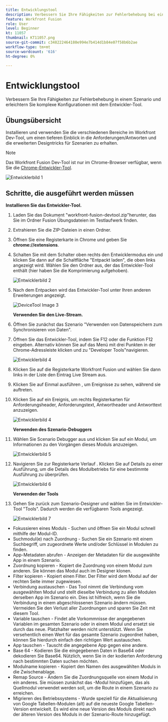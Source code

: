 ```yaml
---
title: Entwicklungstool
description: Verbessern Sie Ihre Fähigkeiten zur Fehlerbehebung bei einem Szenario und erleichtern Sie komplexe Konfigurationen mit dem DevTool.
feature: Workfront Fusion
role: User
level: Beginner
kt: 11057
thumbnail: KT11057.png
source-git-commit: c348222464180e994e7b414d1b84e07f58b6b2ae
workflow-type: tm+mt
source-wordcount: '616'
ht-degree: 0%

---
```



# Entwicklungstool

Verbessern Sie Ihre Fähigkeiten zur Fehlerbehebung in einem Szenario und erleichtern Sie komplexe Konfigurationen mit dem Entwickler-Tool.

## Übungsübersicht

Installieren und verwenden Sie die verschiedenen Bereiche im Workfront Dev-Tool, um einen tieferen Einblick in die Anforderungen/Antworten und die erweiterten Designtricks für Szenarien zu erhalten.

>[!NOTE]
>
>Das Workfront Fusion Dev-Tool ist nur im Chrome-Browser verfügbar, wenn Sie die [Chrome-Entwickler-Tool](https://developer.chrome.com/docs/devtools/).

![Entwicklerbild 1](../12-exercises/assets/devtool-walkthrough-1.png)

## Schritte, die ausgeführt werden müssen

**Installieren Sie das Entwickler-Tool.**

1. Laden Sie das Dokument &quot;workfront-fusion-devtool.zip&quot;herunter, das Sie im Ordner Fusion Übungsdateien im Testlaufwerk finden.
1. Extrahieren Sie die ZIP-Dateien in einen Ordner.
1. Öffnen Sie eine Registerkarte in Chrome und geben Sie **chrome://extensions**.
1. Schalten Sie mit dem Schalter oben rechts den Entwicklermodus ein und klicken Sie dann auf die Schaltfläche &quot;Entpackt laden&quot;, die oben links angezeigt wird. Wählen Sie den Ordner aus, der das Entwickler-Tool enthält (hier haben Sie die Komprimierung aufgehoben).

   ![Entwicklerbild 2](../12-exercises/assets/devtool-walkthrough-2.png)

1. Nach dem Entpacken wird das Entwickler-Tool unter Ihren anderen Erweiterungen angezeigt.

   ![DeviceTool Image 3](../12-exercises/assets/devtool-walkthrough-3.png)

   **Verwenden Sie den Live-Stream.**

1. Öffnen Sie zunächst das Szenario &quot;Verwenden von Datenspeichern zum Synchronisieren von Daten&quot;.
1. Öffnen Sie das Entwickler-Tool, indem Sie F12 oder die Funktion F12 eingeben. Alternativ können Sie auf das Menü mit drei Punkten in der Chrome-Adressleiste klicken und zu &quot;Developer Tools&quot;navigieren.

   ![Entwicklerbild 4](../12-exercises/assets/navigate-to-devtools.png)

1. Klicken Sie auf die Registerkarte Workfront Fusion und wählen Sie dann links in der Liste den Eintrag Live Stream aus.
1. Klicken Sie auf Einmal ausführen , um Ereignisse zu sehen, während sie auftreten.
1. Klicken Sie auf ein Ereignis, um rechts Registerkarten für Anforderungsheader, Anforderungstext, Antwortheader und Antworttext anzuzeigen.

   ![Entwicklerbild 4](../12-exercises/assets/devtool-walkthrough-4.png)

   **Verwenden des Szenario-Debuggers**

1. Wählen Sie Scenario Debugger aus und klicken Sie auf ein Modul, um Informationen zu den Vorgängen dieses Moduls anzuzeigen.

   ![Entwicklerbild 5](../12-exercises/assets/devtool-walkthrough-5.png)

1. Navigieren Sie zur Registerkarte Verlauf . Klicken Sie auf Details zu einer Ausführung, um die Details des Modulbetriebs für eine bestimmte Ausführung zu überprüfen.

   ![Entwicklerbild 6](../12-exercises/assets/devtool-walkthrough-6.png)

   **Verwenden der Tools**

1. Gehen Sie zurück zum Szenario-Designer und wählen Sie im Entwickler-Tool &quot;Tools&quot;. Dadurch werden die verfügbaren Tools angezeigt.

   ![Entwicklerbild 7](../12-exercises/assets/devtool-walkthrough-7.png)

+ Fokussieren eines Moduls - Suchen und öffnen Sie ein Modul schnell mithilfe der Modul-ID.
+ Suchmodul(e) nach Zuordnung - Suchen Sie ein Szenario mit einem Suchbegriff, um zugeordnete Werte und/oder Schlüssel in Modulen zu finden.
+ App-Metadaten abrufen - Anzeigen der Metadaten für die ausgewählte App in einem Szenario.
+ Zuordnung kopieren - Kopiert die Zuordnung von einem Modul zum anderen. Sie können das Modul auch im Designer klonen.
+ Filter kopieren - Kopiert einen Filter. Der Filter wird dem Modul auf der rechten Seite immer zugewiesen.
+ Verbindung austauschen - Das Tool nimmt die Verbindung vom ausgewählten Modul und stellt dieselbe Verbindung zu allen Modulen derselben App im Szenario ein. Dies ist hilfreich, wenn Sie die Verbindung in einem abgeschlossenen Szenario ändern müssen. Vermeiden Sie den Verlust aller Zuordnungen und sparen Sie Zeit mit diesem Tool.
+ Variable tauschen - Findet alle Vorkommnisse der angegebenen Variablen im gesamten Szenario oder in einem Modul und ersetzt sie durch das neue. Platzhalter werden nicht unterstützt. Wenn Sie versehentlich einen Wert für das gesamte Szenario zugeordnet haben, können Sie hierdurch einfach den richtigen Wert austauschen.
+ App tauschen - Tauscht die angegebene App gegen eine andere.
+ Base 64 - Kodieren Sie die eingegebenen Daten in Base64 oder dekodieren Sie Base64. Nützlich, wenn Sie in der kodierten Anforderung nach bestimmten Daten suchen möchten.
+ Modulname kopieren - Kopiert den Namen des ausgewählten Moduls in die Zwischenablage.
+ Remap Source - Ändern Sie die Zuordnungsquelle von einem Modul in ein anderes. Sie müssen zunächst das -Modul hinzufügen, das als Quellmodul verwendet werden soll, um die Route in einem Szenario zu erreichen.
+ Migrieren des Betriebssystems - Wurde speziell für die Aktualisierung von Google Tabellen-Modulen (alt) auf die neueste Google Tabellen-Version entwickelt. Es wird eine neue Version des Moduls direkt nach der älteren Version des Moduls in der Szenario-Route hinzugefügt.
